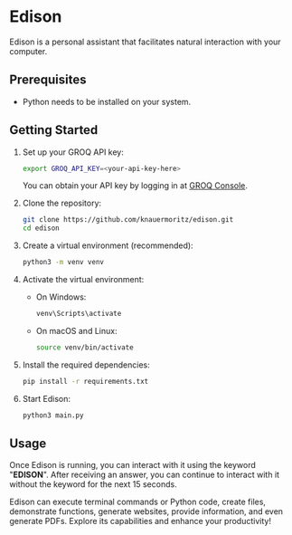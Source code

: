 # Edison

Edison is a personal assistant that facilitates natural interaction with your computer.

## Prerequisites
- Python needs to be installed on your system.

## Getting Started

1. Set up your GROQ API key:
   ```bash
   export GROQ_API_KEY=<your-api-key-here>
   ```
   You can obtain your API key by logging in at [GROQ Console](https://console.groq.com/login).

2. Clone the repository:
   ```bash
   git clone https://github.com/knauermoritz/edison.git
   cd edison
   ```

3. Create a virtual environment (recommended):
   ```bash
   python3 -m venv venv
   ```

4. Activate the virtual environment:
   - On Windows:
     ```bash
     venv\Scripts\activate
     ```
   - On macOS and Linux:
     ```bash
     source venv/bin/activate
     ```

5. Install the required dependencies:
   ```bash
   pip install -r requirements.txt
   ```

6. Start Edison:
   ```bash
   python3 main.py
   ```

## Usage

Once Edison is running, you can interact with it using the keyword "**EDISON**". After receiving an answer, you can continue to interact with it without the keyword for the next 15 seconds.

Edison can execute terminal commands or Python code, create files, demonstrate functions, generate websites, provide information, and even generate PDFs. Explore its capabilities and enhance your productivity!